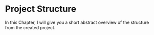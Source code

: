 # Project Structure

In this Chapter, I will give you a short abstract overview of the structure from the created project.